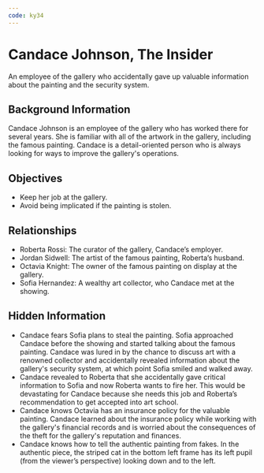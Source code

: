 ```yaml
---
code: ky34
---
```


# Candace Johnson, The Insider

An employee of the gallery who accidentally gave up valuable information about the painting and the security system.

## Background Information

Candace Johnson is an employee of the gallery who has worked there for several years. She is familiar with all of the artwork in the gallery, including the famous painting. Candace is a detail-oriented person who is always looking for ways to improve the gallery's operations.

## Objectives

- Keep her job at the gallery.
- Avoid being implicated if the painting is stolen.

## Relationships

- Roberta Rossi: The curator of the gallery, Candace’s employer.
- Jordan Sidwell: The artist of the famous painting, Roberta’s husband.
- Octavia Knight: The owner of the famous painting on display at the gallery.
- Sofia Hernandez: A wealthy art collector, who Candace met at the showing.

## Hidden Information

- Candace fears Sofia plans to steal the painting. Sofia approached Candace before the showing and started talking about the famous painting. Candace was lured in by the chance to discuss art with a renowned collector and accidentally revealed information about the gallery's security system, at which point Sofia smiled and walked away.
- Candace revealed to Roberta that she accidentally gave critical information to Sofia and now Roberta wants to fire her. This would be devastating for Candace because she needs this job and Roberta’s recommendation to get accepted into art school.
- Candace knows Octavia has an insurance policy for the valuable painting. Candace learned about the insurance policy while working with the gallery's financial records and is worried about the consequences of the theft for the gallery's reputation and finances.
- Candace knows how to tell the authentic painting from fakes. In the authentic piece, the striped cat in the bottom left frame has its left pupil (from the viewer’s perspective) looking down and to the left.
